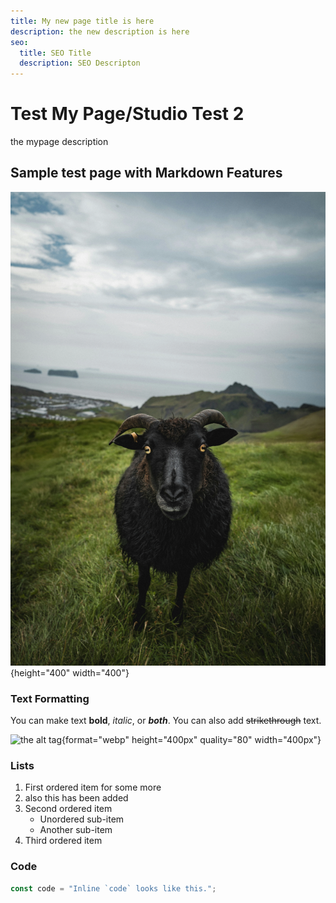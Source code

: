 ```yaml
---
title: My new page title is here
description: the new description is here
seo:
  title: SEO Title
  description: SEO Descripton
---
```


# Test My Page/Studio Test 2

the mypage description

## Sample test page with Markdown Features

![karsten-winegeart-1GRm2Kdwykc-unsplash.webp](/karsten-winegeart-1GRm2Kdwykc-unsplash.webp){height="400" width="400"}

### Text Formatting

You can make text **bold**, *italic*, or ***both***. You can also add ~~strikethrough~~ text.

![the alt tag](/karsten-winegeart-1GRm2Kdwykc-unsplash.jpg){format="webp" height="400px" quality="80" width="400px"}

### Lists

1. First ordered item for some more
2. also this has been added
3. Second ordered item
   - Unordered sub-item
   - Another sub-item
4. Third ordered item

### Code

```javascript
const code = "Inline `code` looks like this.";
```
